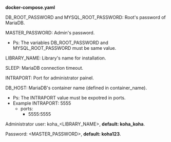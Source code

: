 **docker-compose.yaml**

DB_ROOT_PASSWORD and MYSQL_ROOT_PASSWORD: Root's password of MariaDB.

MASTER_PASSWORD: Admin's password.
- Ps: The variables DB_ROOT_PASSWORD and MYSQL_ROOT_PASSWORD must be same value.

LIBRARY_NAME: Library's name for installation.

SLEEP: MariaDB connection timeout.

INTRAPORT: Port for administrator painel.

DB_HOST: MariaDB's container name (defined in container_name).

- Ps: The INTRAPORT value must be expotred in ports.
 - Example INTRAPORT: 5555
   - ports:
     - 5555:5555

Administrator user: koha_<LIBRARY_NAME>, **default: koha_koha**.

Password: <MASTER_PASSWORD>, **default: koha123**.
